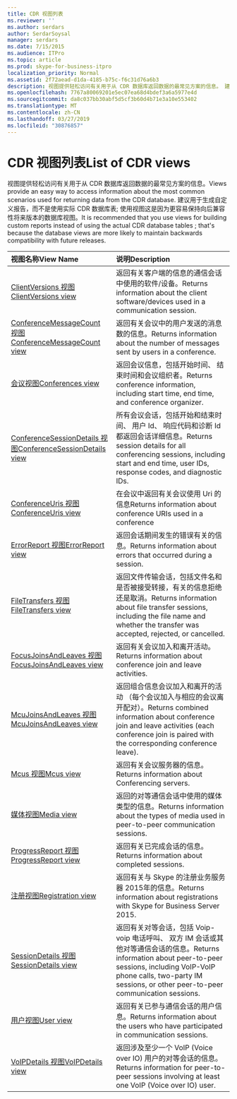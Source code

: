 ```yaml
---
title: CDR 视图列表
ms.reviewer: ''
ms.author: serdars
author: SerdarSoysal
manager: serdars
ms.date: 7/15/2015
ms.audience: ITPro
ms.topic: article
ms.prod: skype-for-business-itpro
localization_priority: Normal
ms.assetid: 2f72aead-d1da-4185-b75c-f6c31d76a6b3
description: 视图提供轻松访问有关用于从 CDR 数据库返回数据的最常见方案的信息。 建议用于生成自定义报告，而不是使用实际 CDR 数据库表; 使用视图这是因为更容易保持向后兼容性将来版本的数据库视图。
ms.openlocfilehash: 7767a80069201e5ec07ea68d4bdef3a6a5977e4d
ms.sourcegitcommit: da8c037bb30abf5d5cf3b60d4b71e3a10e553402
ms.translationtype: MT
ms.contentlocale: zh-CN
ms.lasthandoff: 03/27/2019
ms.locfileid: "30876857"
---
```

# <a name="list-of-cdr-views"></a><span data-ttu-id="3e6ce-104">CDR 视图列表</span><span class="sxs-lookup"><span data-stu-id="3e6ce-104">List of CDR views</span></span>
 
<span data-ttu-id="3e6ce-105">视图提供轻松访问有关用于从 CDR 数据库返回数据的最常见方案的信息。</span><span class="sxs-lookup"><span data-stu-id="3e6ce-105">Views provide an easy way to access information about the most common scenarios used for returning data from the CDR database.</span></span> <span data-ttu-id="3e6ce-106">建议用于生成自定义报告，而不是使用实际 CDR 数据库表; 使用视图这是因为更容易保持向后兼容性将来版本的数据库视图。</span><span class="sxs-lookup"><span data-stu-id="3e6ce-106">It is recommended that you use views for building custom reports instead of using the actual CDR database tables ; that's because the database views are more likely to maintain backwards compatibility with future releases.</span></span>
  
|<span data-ttu-id="3e6ce-107">**视图名称**</span><span class="sxs-lookup"><span data-stu-id="3e6ce-107">**View Name**</span></span>|<span data-ttu-id="3e6ce-108">**说明**</span><span class="sxs-lookup"><span data-stu-id="3e6ce-108">**Description**</span></span>|
|:-----|:-----|
|[<span data-ttu-id="3e6ce-109">ClientVersions 视图</span><span class="sxs-lookup"><span data-stu-id="3e6ce-109">ClientVersions view</span></span>](clientversions-0.md) <br/> |<span data-ttu-id="3e6ce-110">返回有关客户端的信息的通信会话中使用的软件/设备。</span><span class="sxs-lookup"><span data-stu-id="3e6ce-110">Returns information about the client software/devices used in a communication session.</span></span>  <br/> |
|[<span data-ttu-id="3e6ce-111">ConferenceMessageCount 视图</span><span class="sxs-lookup"><span data-stu-id="3e6ce-111">ConferenceMessageCount view</span></span>](conferencemessagecount-0.md) <br/> |<span data-ttu-id="3e6ce-112">返回有关会议中的用户发送的消息数的信息。</span><span class="sxs-lookup"><span data-stu-id="3e6ce-112">Returns information about the number of messages sent by users in a conference.</span></span>  <br/> |
|[<span data-ttu-id="3e6ce-113">会议视图</span><span class="sxs-lookup"><span data-stu-id="3e6ce-113">Conferences view</span></span>](conferences-0.md) <br/> |<span data-ttu-id="3e6ce-114">返回会议信息，包括开始时间、 结束时间和会议组织者。</span><span class="sxs-lookup"><span data-stu-id="3e6ce-114">Returns conference information, including start time, end time, and conference organizer.</span></span>  <br/> |
|[<span data-ttu-id="3e6ce-115">ConferenceSessionDetails 视图</span><span class="sxs-lookup"><span data-stu-id="3e6ce-115">ConferenceSessionDetails view</span></span>](conferencesessiondetails.md) <br/> |<span data-ttu-id="3e6ce-116">所有会议会话，包括开始和结束时间、 用户 Id、 响应代码和诊断 Id 都返回会话详细信息。</span><span class="sxs-lookup"><span data-stu-id="3e6ce-116">Returns session details for all conferencing sessions, including start and end time, user IDs, response codes, and diagnostic IDs.</span></span>  <br/> |
|[<span data-ttu-id="3e6ce-117">ConferenceUris 视图</span><span class="sxs-lookup"><span data-stu-id="3e6ce-117">ConferenceUris view</span></span>](conferenceuris-0.md) <br/> |<span data-ttu-id="3e6ce-118">在会议中返回有关会议使用 Uri 的信息</span><span class="sxs-lookup"><span data-stu-id="3e6ce-118">Returns information about conference URIs used in a conference</span></span>  <br/> |
|[<span data-ttu-id="3e6ce-119">ErrorReport 视图</span><span class="sxs-lookup"><span data-stu-id="3e6ce-119">ErrorReport view</span></span>](errorreport-0.md) <br/> |<span data-ttu-id="3e6ce-120">返回会话期间发生的错误有关的信息。</span><span class="sxs-lookup"><span data-stu-id="3e6ce-120">Returns information about errors that occurred during a session.</span></span>  <br/> |
|[<span data-ttu-id="3e6ce-121">FileTransfers 视图</span><span class="sxs-lookup"><span data-stu-id="3e6ce-121">FileTransfers view</span></span>](filetransfers.md) <br/> |<span data-ttu-id="3e6ce-122">返回文件传输会话，包括文件名和是否被接受转接，有关的信息拒绝还是取消。</span><span class="sxs-lookup"><span data-stu-id="3e6ce-122">Returns information about file transfer sessions, including the file name and whether the transfer was accepted, rejected, or cancelled.</span></span>  <br/> |
|[<span data-ttu-id="3e6ce-123">FocusJoinsAndLeaves 视图</span><span class="sxs-lookup"><span data-stu-id="3e6ce-123">FocusJoinsAndLeaves view</span></span>](focusjoinsandleaves-0.md) <br/> |<span data-ttu-id="3e6ce-124">返回有关会议加入和离开活动。</span><span class="sxs-lookup"><span data-stu-id="3e6ce-124">Returns information about conference join and leave activities.</span></span>  <br/> |
|[<span data-ttu-id="3e6ce-125">McuJoinsAndLeaves 视图</span><span class="sxs-lookup"><span data-stu-id="3e6ce-125">McuJoinsAndLeaves view</span></span>](mcujoinsandleaves-0.md) <br/> |<span data-ttu-id="3e6ce-126">返回组合信息会议加入和离开的活动 （每个会议加入与相应的会议离开配对）。</span><span class="sxs-lookup"><span data-stu-id="3e6ce-126">Returns combined information about conference join and leave activities (each conference join is paired with the corresponding conference leave).</span></span>  <br/> |
|[<span data-ttu-id="3e6ce-127">Mcus 视图</span><span class="sxs-lookup"><span data-stu-id="3e6ce-127">Mcus view</span></span>](mcus-0.md) <br/> |<span data-ttu-id="3e6ce-128">返回有关会议服务器的信息。</span><span class="sxs-lookup"><span data-stu-id="3e6ce-128">Returns information about Conferencing servers.</span></span>  <br/> |
|[<span data-ttu-id="3e6ce-129">媒体视图</span><span class="sxs-lookup"><span data-stu-id="3e6ce-129">Media view</span></span>](media-0.md) <br/> |<span data-ttu-id="3e6ce-130">返回的对等通信会话中使用的媒体类型的信息。</span><span class="sxs-lookup"><span data-stu-id="3e6ce-130">Returns information about the types of media used in peer-to-peer communication sessions.</span></span>  <br/> |
|[<span data-ttu-id="3e6ce-131">ProgressReport 视图</span><span class="sxs-lookup"><span data-stu-id="3e6ce-131">ProgressReport view</span></span>](progressreport-0.md) <br/> |<span data-ttu-id="3e6ce-132">返回有关已完成会话的信息。</span><span class="sxs-lookup"><span data-stu-id="3e6ce-132">Returns information about completed sessions.</span></span>  <br/> |
|[<span data-ttu-id="3e6ce-133">注册视图</span><span class="sxs-lookup"><span data-stu-id="3e6ce-133">Registration view</span></span>](registration-0.md) <br/> |<span data-ttu-id="3e6ce-134">返回有关与 Skype 的注册业务服务器 2015年的信息。</span><span class="sxs-lookup"><span data-stu-id="3e6ce-134">Returns information about registrations with Skype for Business Server 2015.</span></span>  <br/> |
|[<span data-ttu-id="3e6ce-135">SessionDetails 视图</span><span class="sxs-lookup"><span data-stu-id="3e6ce-135">SessionDetails view</span></span>](sessiondetails-0.md) <br/> |<span data-ttu-id="3e6ce-136">返回有关对等会话，包括 Voip-voip 电话呼叫、 双方 IM 会话或其他对等通信会话的信息。</span><span class="sxs-lookup"><span data-stu-id="3e6ce-136">Returns information about peer-to-peer sessions, including VoIP-VoIP phone calls, two-party IM sessions, or other peer-to-peer communication sessions.</span></span>  <br/> |
|[<span data-ttu-id="3e6ce-137">用户视图</span><span class="sxs-lookup"><span data-stu-id="3e6ce-137">User view</span></span>](user.md) <br/> |<span data-ttu-id="3e6ce-138">返回有关已参与通信会话的用户信息。</span><span class="sxs-lookup"><span data-stu-id="3e6ce-138">Returns information about the users who have participated in communication sessions.</span></span>  <br/> |
|[<span data-ttu-id="3e6ce-139">VoIPDetails 视图</span><span class="sxs-lookup"><span data-stu-id="3e6ce-139">VoIPDetails view</span></span>](voipdetails.md) <br/> |<span data-ttu-id="3e6ce-140">返回涉及至少一个 VoIP (Voice over IO) 用户的对等会话的信息。</span><span class="sxs-lookup"><span data-stu-id="3e6ce-140">Returns information for peer-to-peer sessions involving at least one VoIP (Voice over IO) user.</span></span>  <br/> |
   

